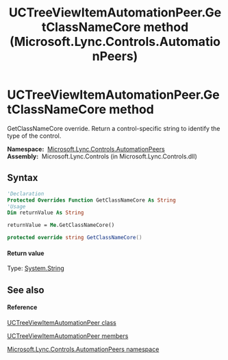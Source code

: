 ﻿---
title: UCTreeViewItemAutomationPeer.GetClassNameCore method  (Microsoft.Lync.Controls.AutomationPeers)
TOCTitle: 'GetClassNameCore method '
ms:assetid: M:Microsoft.Lync.Controls.AutomationPeers.UCTreeViewItemAutomationPeer.GetClassNameCore_DI_3_UC_OCS14MrefLyncWPF
ms:mtpsurl: https://msdn.microsoft.com/en-us/library/microsoft.lync.controls.automationpeers.uctreeviewitemautomationpeer.getclassnamecore_di_3_uc_ocs14mreflyncwpf(v=office.15)
ms:contentKeyID: 48589997
ms.date: 07/28/2014
mtps_version: v=office.15
f1_keywords:
- Microsoft.Lync.Controls.AutomationPeers.UCTreeViewItemAutomationPeer.GetClassNameCore
dev_langs:
- CSharp
- JScript
- VB
- other
---

# UCTreeViewItemAutomationPeer.GetClassNameCore method

GetClassNameCore override. Return a control-specific string to identify the type of the control.

**Namespace:**  [Microsoft.Lync.Controls.AutomationPeers](microsoft-lync-controls-automationpeers-namespace_1.md)  
**Assembly:**  Microsoft.Lync.Controls (in Microsoft.Lync.Controls.dll)

## Syntax

``` vb
'Declaration
Protected Overrides Function GetClassNameCore As String
'Usage
Dim returnValue As String

returnValue = Me.GetClassNameCore()
```

``` csharp
protected override string GetClassNameCore()
```

#### Return value

Type: [System.String](http://msdn2.microsoft.com/en-us/library/s1wwdcbf)  

## See also

#### Reference

[UCTreeViewItemAutomationPeer class](uctreeviewitemautomationpeer-class-microsoft-lync-controls-automationpeers_1.md)

[UCTreeViewItemAutomationPeer members](uctreeviewitemautomationpeer-members-microsoft-lync-controls-automationpeers_1.md)

[Microsoft.Lync.Controls.AutomationPeers namespace](microsoft-lync-controls-automationpeers-namespace_1.md)

